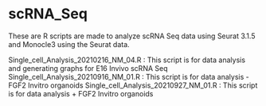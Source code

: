 # scRNA_Seq
These are R scripts are made to analyze scRNA Seq data using Seurat 3.1.5 and Monocle3 using the Seurat data.

Single_cell_Analysis_20210216_NM_04.R : This script is for data analysis and generating graphs for E16 Invivo scRNA Seq
Single_cell_Analysis_20210916_NM_01.R : This script is for data analysis - FGF2 Invitro organoids
Single_cell_Analysis_20210927_NM_01.R : This script is for data analysis + FGF2 Invitro organoids
